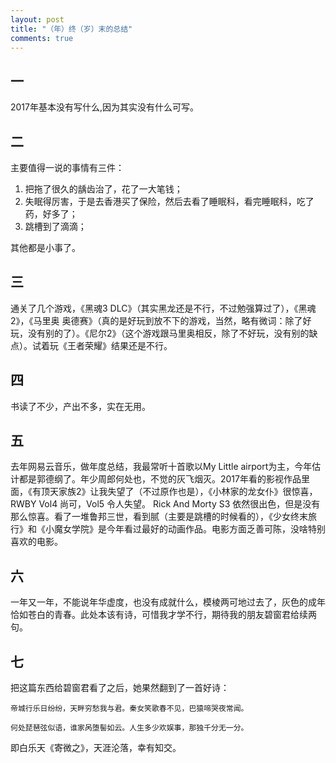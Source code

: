 ```yaml
---
layout: post
title: "（年）终（岁）末的总结"
comments: true
---
```

## 一
2017年基本没有写什么,因为其实没有什么可写。

## 二
主要值得一说的事情有三件：

1. 把拖了很久的龋齿治了，花了一大笔钱；
2. 失眠得厉害，于是去香港买了保险，然后去看了睡眠科，看完睡眠科，吃了药，好多了；
3. 跳槽到了滴滴；

其他都是小事了。

## 三
通关了几个游戏，《黑魂3 DLC》（其实黑龙还是不行，不过勉强算过了），《黑魂2》，《马里奥 奥德赛》（真的是好玩到放不下的游戏，当然，略有微词：除了好玩，没有别的了）。《尼尔2》（这个游戏跟马里奥相反，除了不好玩，没有别的缺点）。试着玩《王者荣耀》结果还是不行。

## 四
书读了不少，产出不多，实在无用。

## 五
去年网易云音乐，做年度总结，我最常听十首歌以My Little airport为主，今年估计都是郭德纲了。年少周郎何处也，不觉的灰飞烟灭。2017年看的影视作品里面，《有顶天家族2》让我失望了（不过原作也是），《小林家的龙女仆》很惊喜，RWBY Vol4 尚可，Vol5 令人失望。 Rick And Morty S3 依然很出色，但是没有那么惊喜。看了一堆鲁邦三世，看到腻（主要是跳槽的时候看的），《少女终末旅行》和《小魔女学院》是今年看过最好的动画作品。电影方面乏善可陈，没啥特别喜欢的电影。


## 六
一年又一年，不能说年华虚度，也没有成就什么，模棱两可地过去了，灰色的成年恰如苍白的青春。此处本该有诗，可惜我才学不行，期待我的朋友碧窗君给续两句。

## 七
把这篇东西给碧窗君看了之后，她果然翻到了一首好诗：
```
帝城行乐日纷纷，天畔穷愁我与君。秦女笑歌春不见，巴猿啼哭夜常闻。

何处琵琶弦似语，谁家呙堕髻如云。人生多少欢娱事，那独千分无一分。
```
即白乐天《寄微之》，天涯沦落，幸有知交。